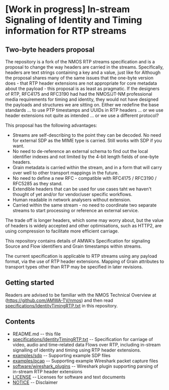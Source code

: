 # **[Work in progress]** In-stream Signaling of Identity and Timing information for RTP streams

## Two-byte headers proposal

The repository is a fork of the NMOS RTP streams specification and is a proposal to change the way headers are carried in the streams. Specifically, headers are text strings containing a key and a value, just like for  Although the proposal shares many of the same issues that the one-byte version does - that RTP header extensions are not appropriate for core metadata about the payload - this proposal is as least as pragmatic. If the designers of RTP, RFC4175 and RFC3190 had had the NMOS/JT-NM professional media requirements for timing and identity, they would not have designed the payloads and structures we are sitting on. Either we redefine the base standards ... to use PTP timestamps and UUIDs in RTP headers ... or we use header extensions not quite as intended ... or we use a different protocol? 

This proposal has the following advantages:

* Streams are self-describing to the point they can be decoded. No need for external SDP as the MIME type is carried. Still works with SDP if you want.
* No need to de-reference an external schema to find out the local identifier indexes and not limited by the 4-bit length fields of one-byte headers.
* Grain metadata is carried within the stream, and in a form that will carry over well to other transport mappings in the future.
* No need to define a new RFC - compatible with RFC4175 / RFC3190 / RFC5285 as they stand.
* Extendible headers that can be used for use cases taht we haven't thought of yet and/or for vendor/user specific workflows.
* Human readable in network analysers without extension.
* Carried within the same stream - no need to coordinate two separate streams to start processing or reference an external service.

The trade off is longer headers, which some may worry about, but the value of headers is widely accepted and other optimisations, such as HTTP2, are using compression to facilitate more efficient carriage.

This repository contains details of AMWA's Specification for signaling Source and Flow identifiers and Grain timestamps within streams.

The current specification is applicable to RTP streams using any payload format, via the use of RTP header extensions. Mapping of Grain attributes to transport types other than RTP may be specified in later revisions.

## Getting started

Readers are advised to be familiar with the NMOS Technical Overview at (https://github.com/AMWA-TV/nmos) and then read [specifications/IdentityTimingRTP.txt](specifications/IdentityTimingRTP.txt) in this repository.

## Contents
* README.md -- this file
* [specifications/IdentityTimingRTP.txt](specifications/IdentityTimingRTP.txt) -- Specification for carriage of video, audio and time-related data Flows over RTP, including in-stream signalling of identity and timing using RTP header extensions.
* [examples/sdp](examples/sdp) -- Supporting example SDP files
* [examples/pcap](examples/pcap) -- Supporting example Wireshark packet capture files
* [software/wireshark_plugins](software/wireshark_plugins) -- Wireshark plugin supporting parsing of in-stream RTP header extensions
* [LICENSE](LICENSE) -- Licenses for software and text documents
* [NOTICE](NOTICE) -- Disclaimer
